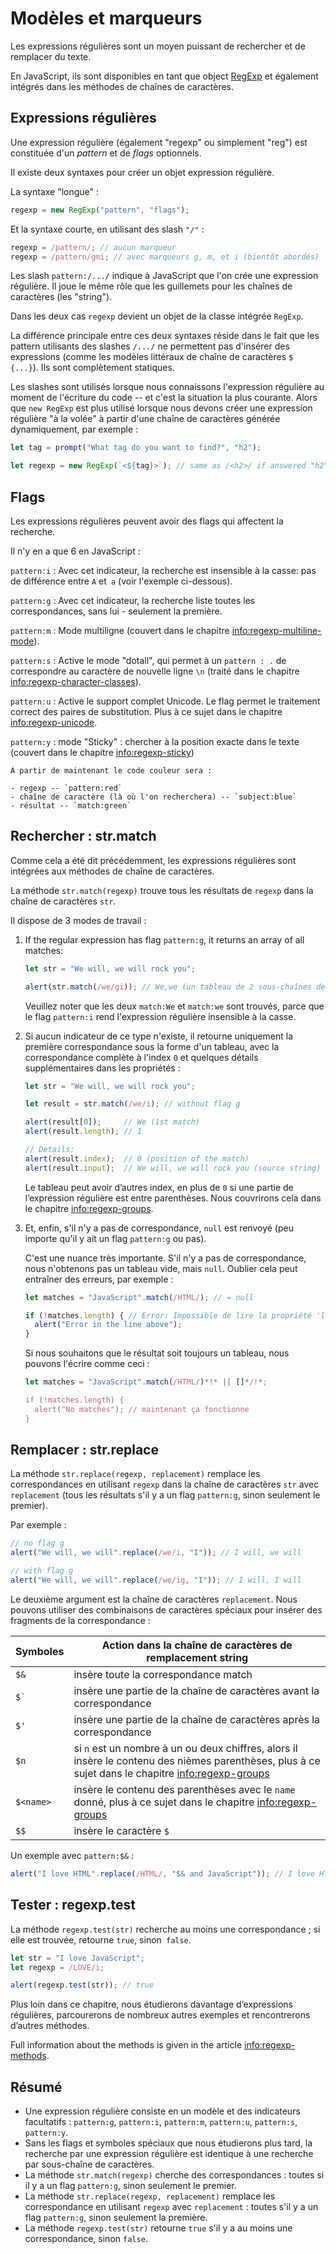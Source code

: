 # Modèles et marqueurs

Les expressions régulières sont un moyen puissant de rechercher et de remplacer du texte.

En JavaScript, ils sont disponibles en tant que object [RegExp](mdn:js/RegExp) et également intégrés dans les méthodes de chaînes de caractères.

## Expressions régulières

Une expression régulière (également "regexp" ou simplement "reg") est constituée d'un *pattern* et de *flags* optionnels.

Il existe deux syntaxes pour créer un objet expression régulière.

La syntaxe "longue" :

```js
regexp = new RegExp("pattern", "flags");
```

Et la syntaxe courte, en utilisant des slash `"/"` :

```js
regexp = /pattern/; // aucun marqueur
regexp = /pattern/gmi; // avec marqueurs g, m, et i (bientôt abordés)
```

Les slash `pattern:/.../` indique à JavaScript que l'on crée une expression régulière. Il joue le même rôle que les guillemets pour les chaînes de caractères (les "string").

Dans les deux cas `regexp` devient un objet de la classe intégrée `RegExp`.

La différence principale entre ces deux syntaxes réside dans le fait que les pattern utilisants des slashes `/.../` ne permettent pas d'insérer des expressions (comme les modèles littéraux de chaîne de caractères `$ {...}`). Ils sont complètement statiques.

Les slashes sont utilisés lorsque nous connaissons l'expression régulière au moment de l'écriture du code -- et c'est la situation la plus courante. Alors que `new RegExp` est plus utilisé lorsque nous devons créer une expression régulière "à la volée" à partir d'une chaîne de caractères générée dynamiquement, par exemple :

```js
let tag = prompt("What tag do you want to find?", "h2");

let regexp = new RegExp(`<${tag}>`); // same as /<h2>/ if answered "h2" in the prompt above
```

## Flags

Les expressions régulières peuvent avoir des flags qui affectent la recherche.

Il n'y en a que 6 en JavaScript :

`pattern:i`
: Avec cet indicateur, la recherche est insensible à la casse: pas de différence entre `A` et` a` (voir l'exemple ci-dessous).

`pattern:g`
: Avec cet indicateur, la recherche liste toutes les correspondances, sans lui - seulement la première.

`pattern:m`
: Mode multiligne (couvert dans le chapitre <info:regexp-multiline-mode>).

`pattern:s`
: Active le mode "dotall", qui permet à un `pattern : .` de correspondre au caractère de nouvelle ligne `\n` (traité dans le chapitre <info:regexp-character-classes>).

`pattern:u`
: Active le support complet Unicode. Le flag permet le traitement correct des paires de substitution. Plus à ce sujet dans le chapitre <info:regexp-unicode>.

`pattern:y`
: mode "Sticky" : chercher à la position exacte dans le texte (couvert dans le chapitre <info:regexp-sticky>)

```smart header="Couleurs"
À partir de maintenant le code couleur sera :

- regexp -- `pattern:red`
- chaîne de caractère (là où l'on recherchera) -- `subject:blue`
- résultat -- `match:green`
```

## Rechercher : str.match

Comme cela a été dit précédemment, les expressions régulières sont intégrées aux méthodes de chaîne de caractères.

La méthode `str.match(regexp)` trouve tous les résultats de `regexp` dans la chaîne de caractères `str`.

Il dispose de 3 modes de travail :

1. If the regular expression has flag `pattern:g`, it returns an array of all matches:
    ```js run
    let str = "We will, we will rock you";

    alert(str.match(/we/gi)); // We,we (un tableau de 2 sous-chaînes de caractères correspondant)
    ```
    Veuillez noter que les deux `match:We` et `match:we` sont trouvés, parce que le flag `pattern:i` rend l'expression régulière insensible à la casse.

2. Si aucun indicateur de ce type n'existe, il retourne uniquement la première correspondance sous la forme d'un tableau, avec la correspondance complète à l'index `0` et quelques détails supplémentaires dans les propriétés :
    ```js run
    let str = "We will, we will rock you";

    let result = str.match(/we/i); // without flag g

    alert(result[0]);     // We (1st match)
    alert(result.length); // 1

    // Details:
    alert(result.index);  // 0 (position of the match)
    alert(result.input);  // We will, we will rock you (source string)
    ```
    Le tableau peut avoir d’autres index, en plus de `0` si une partie de l’expression régulière est entre parenthèses. Nous couvrirons cela dans le chapitre <info:regexp-groups>.

3. Et, enfin, s'il n'y a pas de correspondance, `null` est renvoyé (peu importe qu'il y ait un flag `pattern:g` ou pas).

    C'est une nuance très importante. S'il n'y a pas de correspondance, nous n'obtenons pas un tableau vide, mais `null`. Oublier cela peut entraîner des erreurs, par exemple :

    ```js run
    let matches = "JavaScript".match(/HTML/); // = null

    if (!matches.length) { // Error: Impossible de lire la propriété 'length' de null
      alert("Error in the line above");
    }
    ```

    Si nous souhaitons que le résultat soit toujours un tableau, nous pouvons l'écrire comme ceci :

    ```js run
    let matches = "JavaScript".match(/HTML/)*!* || []*/!*;

    if (!matches.length) {
      alert("No matches"); // maintenant ça fonctionne
    }
    ```

## Remplacer : str.replace

La méthode `str.replace(regexp, replacement)` remplace les correspondances en utilisant `regexp` dans la chaîne de caractères `str` avec `replacement` (tous les résultats s'il y a un flag `pattern:g`, sinon seulement le premier).

Par exemple :

```js run
// no flag g
alert("We will, we will".replace(/we/i, "I")); // I will, we will

// with flag g
alert("We will, we will".replace(/we/ig, "I")); // I will, I will
```

Le deuxième argument est la chaîne de caractères `replacement`. Nous pouvons utiliser des combinaisons de caractères spéciaux pour insérer des fragments de la correspondance :

| Symboles             | Action dans la chaîne de caractères de remplacement string                                                                                           |
| -------------------- | ---------------------------------------------------------------------------------------------------------------------------------------------------- |
| `$&`                 | insère toute la correspondance match                                                                                                                 |
| <code>$&#096;</code> | insère une partie de la chaîne de caractères avant la correspondance                                                                                 |
| `$'`                 | insère une partie de la chaîne de caractères après la correspondance                                                                                 |
| `$n`                 | si `n` est un nombre à un ou deux chiffres, alors il insère le contenu des nièmes parenthèses, plus à ce sujet dans le chapitre <info:regexp-groups> |
| `$<name>`            | insère le contenu des parenthèses avec le `name` donné, plus à ce sujet dans le chapitre <info:regexp-groups>                                        |
| `$$`                 | insère le caractère `$`                                                                                                                              |

Un exemple avec `pattern:$&` :

```js run
alert("I love HTML".replace(/HTML/, "$& and JavaScript")); // I love HTML and JavaScript
```

## Tester : regexp.test

La méthode `regexp.test(str)` recherche au moins une correspondance ; si elle est trouvée, retourne `true`, sinon` false`.

```js run
let str = "I love JavaScript";
let regexp = /LOVE/i;

alert(regexp.test(str)); // true
```

Plus loin dans ce chapitre, nous étudierons davantage d’expressions régulières, parcourerons de nombreux autres exemples et rencontrerons d’autres méthodes.

Full information about the methods is given in the article <info:regexp-methods>.

## Résumé

- Une expression régulière consiste en un modèle et des indicateurs facultatifs : `pattern:g`, `pattern:i`, `pattern:m`, `pattern:u`, `pattern:s`, `pattern:y`.
- Sans les flags et symboles spéciaux que nous étudierons plus tard, la recherche par une expression régulière est identique à une recherche par sous-chaîne de caractères.
- La méthode `str.match(regexp)` cherche des correspondances : toutes si il y a un flag `pattern:g`, sinon seulement le premier.
- La méthode `str.replace(regexp, replacement)` remplace les correspondance en utilisant `regexp` avec `replacement` : toutes s'il y a  un flag `pattern:g`, sinon seulement la première.
- La méthode `regexp.test(str)` retourne `true` s'il y a au moins une correspondance, sinon `false`.
